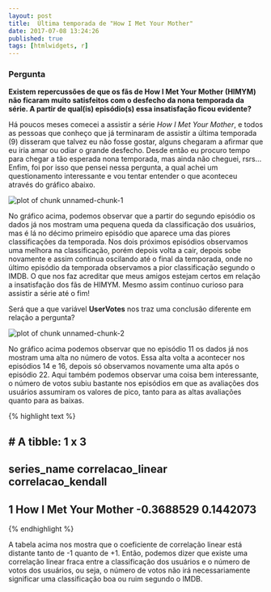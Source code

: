 ```yaml
---
layout: post
title:  Última temporada de "How I Met Your Mother"
date: 2017-07-08 13:24:26
published: true
tags: [htmlwidgets, r]
---
```




### Pergunta 

**Existem repercussões de que os fãs de How I Met Your Mother (HIMYM) não ficaram muito satisfeitos com o desfecho da nona temporada da série. A partir de qual(is) episódio(s) essa insatisfação ficou evidente?** 

Há poucos meses comecei a assistir a série *How I Met Your Mother*, e todos as pessoas que conheço que já terminaram de assistir a última temporada (9) disseram que talvez eu não fosse gostar, alguns chegaram a afirmar que eu iria amar ou odiar o grande desfecho. Desde então eu procuro tempo para chegar a tão esperada nona temporada, mas ainda não cheguei, rsrs... Enfim, foi por isso que pensei nessa pergunta, a qual achei um questionamento interessante e vou tentar entender o que aconteceu através do gráfico abaixo.

![plot of chunk unnamed-chunk-1](/portfolioad1/figure/source/prob1-cp4-2/2017-07-06-prob1-cp4-2/unnamed-chunk-1-1.png)

No gráfico acima, podemos observar que a partir do segundo episódio os dados já nos mostram uma pequena queda da classificação dos usuários, mas é lá no décimo primeiro episódio que aparece uma das piores classificações da temporada. Nos dois próximos episódios observamos uma melhora na classificação, porém depois volta a cair, depois sobe novamente e assim continua oscilando até o final da temporada, onde no último episódio da temporada observamos a pior classificação segundo o IMDB. O que nos faz acreditar que meus amigos estejam certos em relação a insatisfação dos fãs de HIMYM. Mesmo assim continuo curioso para assistir a série até o fim!

Será que a que variável **UserVotes** nos traz uma conclusão diferente em relação a pergunta?  

![plot of chunk unnamed-chunk-2](/portfolioad1figure/source/prob1-cp4-2/2017-07-06-prob1-cp4-2/unnamed-chunk-2-1.png)

No gráfico acima podemos observar que no episódio 11 os dados já nos mostram uma alta no número de votos. Essa alta volta a acontecer nos episódios 14 e 16, depois só observamos novamente uma alta após o episódio 22. Aqui também podemos observar uma coisa bem interessante, o número de votos subiu bastante nos episódios em que as avaliações dos usuários assumiram os valores de pico, tanto para as altas avaliações quanto para as baixas. 


{% highlight text %}
## # A tibble: 1 x 3
##             series_name correlacao_linear correlacao_kendall
##                   <chr>             <dbl>              <dbl>
## 1 How I Met Your Mother        -0.3688529          0.1442073
{% endhighlight %}

A tabela acima nos mostra que o coeficiente de correlação linear está distante tanto de -1 quanto de +1. Então, podemos dizer que existe uma correlação linear fraca entre a classificação dos usuários e o número de votos dos usuários, ou seja, o número de votos não irá necessariamente significar uma classificação boa ou ruim segundo o IMDB.
